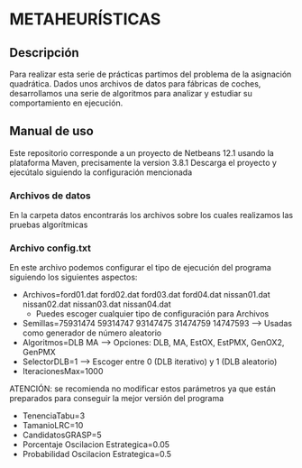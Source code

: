 
# METAHEURÍSTICAS
  ## Descripción
  Para realizar esta serie de prácticas partimos del problema de la asignación quadrática. Dados unos archivos de datos para fábricas de coches, 
  desarrollamos una serie de algoritmos para analizar y estudiar su comportamiento en ejecución.
  
  ## Manual de uso
  Este repositorio corresponde a un proyecto de Netbeans 12.1 usando la plataforma Maven, precisamente la version 3.8.1
  Descarga el proyecto y ejecútalo siguiendo la configuración mencionada
  
  ### Archivos de datos
  En la carpeta datos encontrarás los archivos sobre los cuales realizamos las pruebas algorítmicas
  
  ### Archivo config.txt
  En este archivo podemos configurar el tipo de ejecución del programa siguiendo los siguientes aspectos:
  
  - Archivos=ford01.dat ford02.dat ford03.dat ford04.dat nissan01.dat nissan02.dat nissan03.dat nissan04.dat 
    - Puedes escoger cualquier tipo de configuración para Archivos
  - Semillas=75931474 59314747 93147475 31474759 14747593   --> Usadas como generador de número aleatorio
  - Algoritmos=DLB MA     --> Opciones: DLB, MA, EstOX, EstPMX, GenOX2, GenPMX
  - SelectorDLB=1         --> Escoger entre 0 (DLB iterativo) y 1 (DLB aleatorio)
  - IteracionesMax=1000
 
  ATENCIÓN: se recomienda no modificar estos parámetros ya que están preparados para conseguir la mejor versión del programa
  
  - TenenciaTabu=3
  - TamanioLRC=10
  - CandidatosGRASP=5
  - Porcentaje Oscilacion Estrategica=0.05
  - Probabilidad Oscilacion Estrategica=0.5
